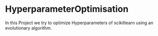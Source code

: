 # HyperparameterOptimisation
In this Project we try to optimize Hyperparameters of scikitlearn using an evolutionary algorithm.
